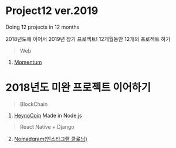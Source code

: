 # Project12 ver.2019

Doing 12 projects in 12 months

2018년도에 이어서 2019년 장기 프로젝트!
12개월동안 12개의 프로젝트 하기

> Web
1. [Momentum](https://github.com/HyeonSik/)



# 2018년도 미완 프로젝트 이어하기
> BlockChain
1. [HeynoCoin](https://github.com/hyunsikshin/heynocoin) Made in Node.js
> React Native + Django
2. [Nomadgram(인스타그램 클로닝)](https://github.com/hyunsikshin/nomadgram)
